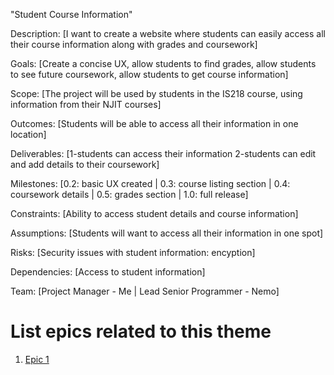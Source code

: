 "Student Course Information"

Description: [I want to create a website where students can easily access all their course information along with grades and coursework]

Goals: [Create a concise UX, allow students to find grades, allow students to see future coursework, allow students to get course information]

Scope: [The project will be used by students in the IS218 course, using information from their NJIT courses]

Outcomes: [Students will be able to access all their information in one location]

Deliverables: [1-students can access their information 2-students can edit and add details to their coursework]

Milestones: [0.2: basic UX created | 0.3: course listing section | 0.4: coursework details | 0.5: grades section | 1.0: full release]

Constraints: [Ability to access student details and course information]

Assumptions: [Students will want to access all their information in one spot]

Risks: [Security issues with student information: encyption]

Dependencies: [Access to student information]

Team: [Project Manager - Me | Lead Senior Programmer - Nemo]

# List epics related to this theme
1. [Epic 1](documentation/templates/theme/initiatives/epics/epic_template.md)